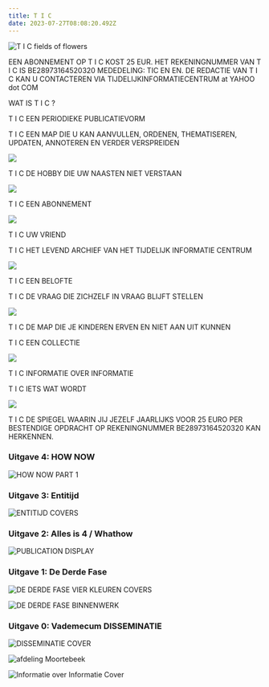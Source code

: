 ```yaml
---
title: T I C
date: 2023-07-27T08:08:20.492Z
---
```

![](https://jakobvandenbroucke.be/wp-content/uploads/2023/05/T-I-C_map-4716-2048x1364.jpg "T I C fields of flowers")

EEN ABONNEMENT OP T I C KOST 25 EUR. 
HET REKENINGNUMMER VAN T I C IS BE28973164520320
MEDEDELING: TIC EN EN.
DE REDACTIE VAN T I C KAN U CONTACTEREN VIA TIJDELIJKINFORMATIECENTRUM at YAHOO dot COM

WAT IS T I C ?

T I C 	EEN PERIODIEKE PUBLICATIEVORM

T I C 	EEN MAP DIE U KAN AANVULLEN, ORDENEN, THEMATISEREN, UPDATEN, ANNOTEREN EN 
	VERDER VERSPREIDEN

![](https://ucarecdn.com/6c2a3941-337d-4db1-9aa3-9253ae6a677b/)

T I C 	DE HOBBY DIE UW NAASTEN NIET VERSTAAN

![](https://ucarecdn.com/6296855c-074d-4ed8-934e-6b1b924f343d/)

T I C	EEN ABONNEMENT

![](https://ucarecdn.com/e7902ba1-93a2-4777-866f-3a803ae68352/)

T I C 	UW VRIEND

T I C 	HET LEVEND ARCHIEF VAN HET TIJDELIJK INFORMATIE CENTRUM

![](https://ucarecdn.com/706b86de-6b7a-4cdc-b431-8398811ca0e2/)

T I C 	EEN BELOFTE

T I C	DE VRAAG DIE ZICHZELF IN VRAAG BLIJFT STELLEN

![](https://ucarecdn.com/84c1ae0c-961d-4938-811c-19340a1c6a63/)

T I C 	DE MAP DIE JE KINDEREN ERVEN EN NIET AAN UIT KUNNEN

T I C 	EEN COLLECTIE

![](https://ucarecdn.com/b3ef9952-bb9c-4cd5-b7f3-68604b6b7d93/)

T I C 	INFORMATIE OVER INFORMATIE

T I C 	IETS WAT WORDT

![](https://ucarecdn.com/fc77ade6-0db7-4cae-8d7d-7ccf98fb2e60/)

T I C 	DE SPIEGEL WAARIN JIJ JEZELF JAARLIJKS VOOR 25 EURO PER BESTENDIGE OPDRACHT OP 	REKENINGNUMMER BE28973164520320 KAN HERKENNEN.

### **Uitgave 4: HOW NOW**

![HOW NOW PART 1](https://ucarecdn.com/765290d3-7014-4358-b4a6-98ccf3dff26b/ "How Now, featuring the && enentity.")

### **Uitgave 3: Entitijd**

![ENTITIJD COVERS](https://ucarecdn.com/f0e15504-d035-4f3f-94b9-ff550abdc210/ "Rubbings of Jes Geys's school building form the texture of the cover.")

### **Uitgave 2:** Alles is 4 / Whathow

![PUBLICATION DISPLAY](https://ucarecdn.com/ca919262-1953-4be5-9195-2036979f284f/ "Displayed at Watou / Whathow, 2024")

### **Uitgave 1: De Derde Fase**

![DE DERDE FASE VIER KLEUREN COVERS](https://jakobvandenbroucke.be/wp-content/uploads/2023/07/documentatie_T-I-C_1_De-Derde-Fase-1627-2048x1536.jpg "Vierkleuren")

![DE DERDE FASE BINNENWERK](https://jakobvandenbroucke.be/wp-content/uploads/2023/07/documentatie_T-I-C_1_De-Derde-Fase-1635-2048x1364.jpg "Losse A4's")

### Uitgave 0: Vademecum DISSEMINATIE

![DISSEMINATIE COVER](https://ucarecdn.com/6ea8cef0-c801-424b-a796-a0e2c8ee953f/-/preview/-/enhance/50/ "DISSEMINATIE COVER")

![afdeling Moortebeek](https://ucarecdn.com/c2e7a65b-afc6-4d96-8623-7dc4c3e7174b/-/preview/-/enhance/54/-/sharp/12/ "afdeling Moortebeek")

![Informatie over Informatie Cover](https://ucarecdn.com/872706b4-8eef-41f3-8e03-ad7cb3aa6443/-/preview/-/enhance/70/ "Informatie over Informatie Cover")